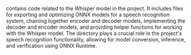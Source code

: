 contains code related to the Whisper model in the project. It includes files for exporting and optimizing ONNX models for a speech recognition system, chaining together encoder and decoder models, implementing the decoder and encoder models, and providing helper functions for working with the Whisper model. The directory plays a crucial role in the project's speech recognition functionality, allowing for model conversion, inference, and verification using ONNX Runtime.